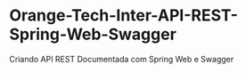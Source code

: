# Orange-Tech-Inter-API-REST-Spring-Web-Swagger
Criando API REST Documentada com Spring Web e Swagger
